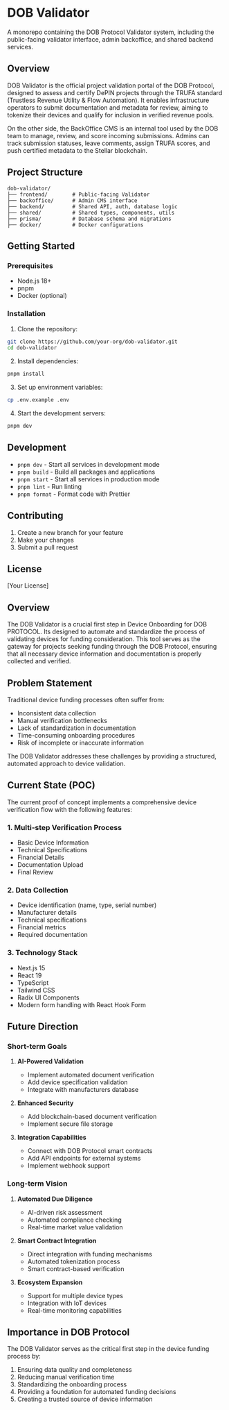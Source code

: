 # DOB Validator

A monorepo containing the DOB Protocol Validator system, including the public-facing validator interface, admin backoffice, and shared backend services.

## Overview
DOB Validator is the official project validation portal of the DOB Protocol, designed to assess and certify DePIN projects through the TRUFA standard (Trustless Revenue Utility & Flow Automation). It enables infrastructure operators to submit documentation and metadata for review, aiming to tokenize their devices and qualify for inclusion in verified revenue pools.

On the other side, the BackOffice CMS is an internal tool used by the DOB team to manage, review, and score incoming submissions. Admins can track submission statuses, leave comments, assign TRUFA scores, and push certified metadata to the Stellar blockchain.

## Project Structure

```
dob-validator/
├── frontend/        # Public-facing Validator
├── backoffice/      # Admin CMS interface
├── backend/         # Shared API, auth, database logic
├── shared/          # Shared types, components, utils
├── prisma/          # Database schema and migrations
├── docker/          # Docker configurations
```

## Getting Started

### Prerequisites

- Node.js 18+
- pnpm
- Docker (optional)

### Installation

1. Clone the repository:
```bash
git clone https://github.com/your-org/dob-validator.git
cd dob-validator
```

2. Install dependencies:
```bash
pnpm install
```

3. Set up environment variables:
```bash
cp .env.example .env
```

4. Start the development servers:
```bash
pnpm dev
```

## Development

- `pnpm dev` - Start all services in development mode
- `pnpm build` - Build all packages and applications
- `pnpm start` - Start all services in production mode
- `pnpm lint` - Run linting
- `pnpm format` - Format code with Prettier

## Contributing

1. Create a new branch for your feature
2. Make your changes
3. Submit a pull request

## License

[Your License]

## Overview

The DOB Validator is a crucial first step in Device Onboarding for DOB PROTOCOL. Its designed to automate and standardize the process of validating devices for funding consideration. This tool serves as the gateway for projects seeking funding through the DOB Protocol, ensuring that all necessary device information and documentation is properly collected and verified.

## Problem Statement

Traditional device funding processes often suffer from:

- Inconsistent data collection
- Manual verification bottlenecks
- Lack of standardization in documentation
- Time-consuming onboarding procedures
- Risk of incomplete or inaccurate information

The DOB Validator addresses these challenges by providing a structured, automated approach to device validation.

## Current State (POC)

The current proof of concept implements a comprehensive device verification flow with the following features:

### 1. Multi-step Verification Process

- Basic Device Information
- Technical Specifications
- Financial Details
- Documentation Upload
- Final Review

### 2. Data Collection

- Device identification (name, type, serial number)
- Manufacturer details
- Technical specifications
- Financial metrics
- Required documentation

### 3. Technology Stack

- Next.js 15
- React 19
- TypeScript
- Tailwind CSS
- Radix UI Components
- Modern form handling with React Hook Form

## Future Direction

### Short-term Goals

1. **AI-Powered Validation**

   - Implement automated document verification
   - Add device specification validation
   - Integrate with manufacturers database

2. **Enhanced Security**

   - Add blockchain-based document verification
   - Implement secure file storage

3. **Integration Capabilities**
   - Connect with DOB Protocol smart contracts
   - Add API endpoints for external systems
   - Implement webhook support

### Long-term Vision

1. **Automated Due Diligence**

   - AI-driven risk assessment
   - Automated compliance checking
   - Real-time market value validation

2. **Smart Contract Integration**

   - Direct integration with funding mechanisms
   - Automated tokenization process
   - Smart contract-based verification

3. **Ecosystem Expansion**
   - Support for multiple device types
   - Integration with IoT devices
   - Real-time monitoring capabilities

## Importance in DOB Protocol

The DOB Validator serves as the critical first step in the device funding process by:

1. Ensuring data quality and completeness
2. Reducing manual verification time
3. Standardizing the onboarding process
4. Providing a foundation for automated funding decisions
5. Creating a trusted source of device information
